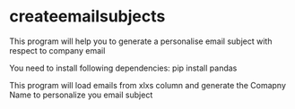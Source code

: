 # createemailsubjects
This program will help you to generate a personalise email subject with respect to company email

You need to install following dependencies:
pip install pandas

This program will load emails from xlxs column and generate the Comapny Name to personalize you email subject
